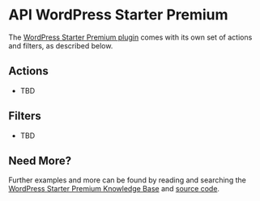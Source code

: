 # API WordPress Starter Premium

The [WordPress Starter Premium plugin](http://wordpress.org/plugins/wordpress-starter/) comes with its own set of actions and filters, as described below.

## Actions

* TBD

## Filters

* TBD

## Need More?

Further examples and more can be found by reading and searching the [WordPress Starter Premium Knowledge Base](https://aihrus.zendesk.com/categories/20102742-WordPress-Starter-Plugin) and [source code](https://github.com/michael-cannon/wordpress-starter-premium).
